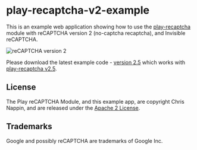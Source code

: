 # play-recaptcha-v2-example
This is an example web application showing how to use the [play-recaptcha](https://github.com/chrisnappin/play-recaptcha) module with reCAPTCHA version 2 (no-captcha recaptcha), and Invisible reCAPTCHA. 

![reCAPTCHA version 2](recaptcha-example-v2.png "reCAPTCHA version 2")

Please download the latest example code - [version 2.5](https://github.com/chrisnappin/play-recaptcha-v2-example/releases/tag/release-2.5) which works with [play-recaptcha v2.5](https://github.com/chrisnappin/play-recaptcha/releases/tag/release-2.5).

## License
The Play reCAPTCHA Module, and this example app, are copyright Chris Nappin, and are released under the [Apache 2 License](http://www.apache.org/licenses/LICENSE-2.0).

## Trademarks
Google and possibly reCAPTCHA are trademarks of Google Inc.
